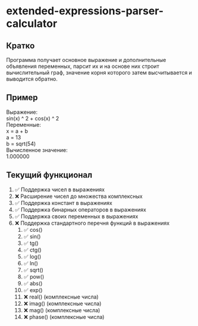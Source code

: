 # extended-expressions-parser-calculator

## Кратко
Программа получает основное выражение и дополнительные объявления переменных, парсит их и на основе них строит вычислительный граф, значение корня которого затем высчитывается и выводится обратно.

## Пример 
Выражение:<br>
sin(x) ^ 2 + cos(x) ^ 2<br>
Переменные:<br>
x = a + b<br>
a = 13<br>
b = sqrt(54)<br>
Вычисленное значение:<br>
1.000000<br>

## Текущий функционал
<ol type='1'>
<li>✅ Поддержка чисел в выражениях</li>
<li>❌ Расширение чисел до множества комплексных</li>
<li>✅ Поддержка констант в выражениях</li>
<li>✅ Поддержка бинарных операторов в выражениях</li>
<li>✅ Поддержка своих переменных в выражениях</li>
<li>❌ Поддержка стандартного перечня функций в выражениях
  <ol type='1'>
    <li>✅ cos()</li>
    <li>✅ sin()</li>
    <li>✅ tg()</li>
    <li>✅ ctg()</li>
    <li>✅ log()</li>
    <li>✅ ln()</li>
    <li>✅ sqrt()</li>
    <li>✅ pow()</li>
    <li>✅ abs()</li>
    <li>✅ exp()</li>
    <li>❌ real() (комплексные числа)</li>
    <li>❌ imag() (комплексные числа)</li>
    <li>❌ mag() (комплексные числа)</li>
    <li>❌ phase() (комплексные числа)</li>
  </ol>
</ol>
